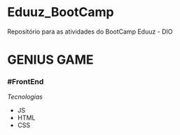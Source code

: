 # Eduuz_BootCamp

Repositório para as atividades do BootCamp Eduuz - DIO

# GENIUS GAME

### #FrontEnd

_Tecnologias_

-   JS
-   HTML
-   CSS
